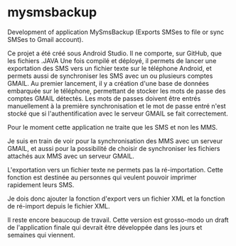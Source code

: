 # mysmsbackup
Development of application MySmsBackup (Exports SMSes to file or sync SMSes to Gmail account).

Ce projet a été créé sous Android Studio. Il ne comporte, sur GitHub, que les fichiers .JAVA
Une fois compilé et déployé, il permets de lancer une exportation des SMS vers un fichier texte sur le téléphone Android,
et permets aussi de synchroniser les SMS avec un ou plusieurs comptes GMAIL.
Au premier lancement, il y a création d'une base de données embarquée sur le téléphone, permettant de stocker les mots de
passe des comptes GMAIL détectés. Les mots de passes doivent être entrés manuellement à la première synchronisation et
le mot de passe entré n'est stocké que si l'authentification avec le serveur GMAIL se fait correctement.

Pour le moment cette application ne traite que les SMS et non les MMS.

Je suis en train de voir pour la synchronisation des MMS avec un serveur GMAIL, et aussi pour la possibilité de choisir de
synchroniser les fichiers attachés aux MMS avec un serveur GMAIL.

L'exportation vers un fichier texte ne permets pas la ré-importation. Cette fonction est destinée au personnes qui veulent
pouvoir imprimer rapidement leurs SMS.

Je dois donc ajouter la fonction d'export vers un fichier XML et la fonction de ré-import depuis le fichier XML.

Il reste encore beaucoup de travail. Cette version est grosso-modo un draft de l'application finale qui devrait être
développée dans les jours et semaines qui viennent.
